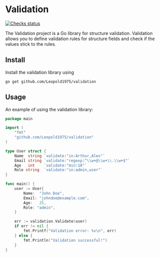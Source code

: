 # Validation

[![Checks status](https://github.com/Leopold1975/validation/actions/workflows/tests.yml/badge.svgg)](https://github.com/Leopold1975/validation/actions/workflows/tests.yml)

The Validation project is a Go library for structure validation.
Validation allows you to define validation rules for structure fields and check if the values stick to the rules.

## Install

Install the validation library using 
``` 
go get github.com/Leopold1975/validation
```

## Usage

An example of using the validation library:

```go
package main

import (
    "fmt"
    "github.com/Leopold1975/validation"
)

type User struct {
    Name  string `validate:"in:Arthur,Alex"`
    Email string `validate:"regexp:^\\w+@\\w+\\.\\w+$"`
    Age   int    `validate:"min:18"`
    Role string  `validate:"in:admin,user"`
}

func main() {
    user := User{
        Name:  "John Doe",
        Email: "johndoe@example.com",
        Age:   25,
        Role: "admin",
    }

    err := validation.Validate(user)
    if err != nil {
        fmt.Printf("Validation error: %v\n", err)
    } else {
        fmt.Println("Validation successful!")
    }
}

```